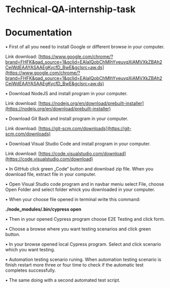 # Technical-QA-internship-task

# Documentation
•	First of all you need to install Google or different browse in your computer.

Link download: [https://www.google.com/chrome/?brand=FHFK&gad_source=1&gclid=EAIaIQobChMIhYveuvqXiAMVXkZBAh2CejWdEAAYASAAEgKycfD_BwE&gclsrc=aw.ds](https://www.google.com/chrome/?brand=FHFK&gad_source=1&gclid=EAIaIQobChMIhYveuvqXiAMVXkZBAh2CejWdEAAYASAAEgKycfD_BwE&gclsrc=aw.ds)

•	Download NodeJS and install program in your computer.

Link download: [https://nodejs.org/en/download/prebuilt-installer](https://nodejs.org/en/download/prebuilt-installer)

•	Download Git Bash and install program in your computer.

Link download: [https://git-scm.com/downloads](https://git-scm.com/downloads)

•	Download Visual Studio Code and install program in your computer.

Link download: [https://code.visualstudio.com/download](https://code.visualstudio.com/download)

•	In GitHub click green „Code“ button and download zip file. When you download file, extract file in your computer.

•	Open Visual Studio code program and in navbar meniu select File, choose Open Folder and select folder whick you downloaded in your computer.

•	When your choose file opened in terminal write this command:

<b>./node_modules/.bin/cypress open</b>

•	Then in your opened Cypress program choose E2E Testing and click form.

•	Choose a browse where you want testing scenarios and click green button.

•	In your browse opened local Cypress program. Select and click scenario which you want testing.

•	Automation testing scenario runing. When automation testing scenario is finish restart more  three or four time to check if the automatic test completes successfully.

•	The same doing with a second automated test script.

 

